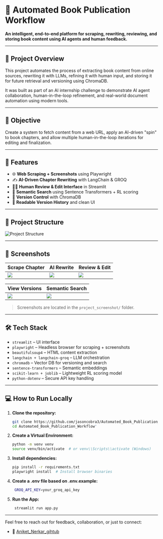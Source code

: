 # 📘 Automated Book Publication Workflow  
**An intelligent, end-to-end platform for scraping, rewriting, reviewing, and storing book content using AI agents and human feedback.**

---

## 🚀 Project Overview

This project automates the process of extracting book content from online sources, rewriting it with LLMs, refining it with human input, and storing it for future retrieval and versioning using ChromaDB.

It was built as part of an AI internship challenge to demonstrate AI agent collaboration, human-in-the-loop refinement, and real-world document automation using modern tools.

---
## 🎯 Objective
 Create a system to fetch content from a web URL, apply an AI-driven "spin" to book chapters, and allow multiple human-in-the-loop iterations for editing and finalization.

 
---

## 🧠 Features

- 🌐 **Web Scraping + Screenshots** using Playwright  
- ✍️ **AI-Driven Chapter Rewriting** with LangChain & GROQ  
- 👨‍💻 **Human Review & Edit Interface** in Streamlit  
- 🧠 **Semantic Search** using Sentence Transformers + RL scoring  
- 🧾 **Version Control** with ChromaDB  
- 📂 **Readable Version History** and clean UI

---

## 📂 Project Structure

![Project Structure](https://github.com/user-attachments/assets/7459b8ac-ce73-425b-9a3f-248b6d9edb5e)

---

## 📸 Screenshots

| Scrape Chapter | AI Rewrite | Review & Edit |
|----------------|------------|---------------|
| ![](project_screenshot/scraper_ui.png) | ![](project_screenshot/spin_ai.png) | ![](project_screenshot/review_ui.png) |

| View Versions | Semantic Search |
|---------------|------------------|
| ![](project_screenshot/version_table.png) | ![](project_screenshot/semantic_search.png) |

> Screenshots are located in the `project_screenshot/` folder.

---

## 🛠️ Tech Stack

- `streamlit` – UI interface  
- `playwright` – Headless browser for scraping + screenshots  
- `beautifulsoup4` – HTML content extraction  
- `langchain + langchain-groq` – LLM orchestration  
- `chromadb` – Vector DB for versioning and search  
- `sentence-transformers` – Semantic embeddings  
- `scikit-learn + joblib` – Lightweight RL scoring model  
- `python-dotenv` – Secure API key handling

---

## 💻 How to Run Locally

1. **Clone the repository:**
   ```bash
   git clone https://github.com/jasoncobra3/Automated_Book_Publication_Workflow.git
   cd Automated_Book_Publication_Workflow'
2. **Create a Virtual Environment:**
   ```bash
   python -m venv venv
   source venv/bin/activate  # or venv\\Scripts\\activate (Windows)
3. **Install dependencies:**
   ```bash
   pip install -r requirements.txt
   playwright install  # Install browser binaries

4. **Create a **.env** file based on .env.example:**
   ```bash
    GROQ_API_KEY=your_groq_api_key

5. **Run the App:**
   ```bash
    streamlit run app.py

---

Feel free to reach out for feedback, collaboration, or just to connect:
- 🔗 [Aniket_Nerkar_gihtub](https://github.com/jasoncobra3)






